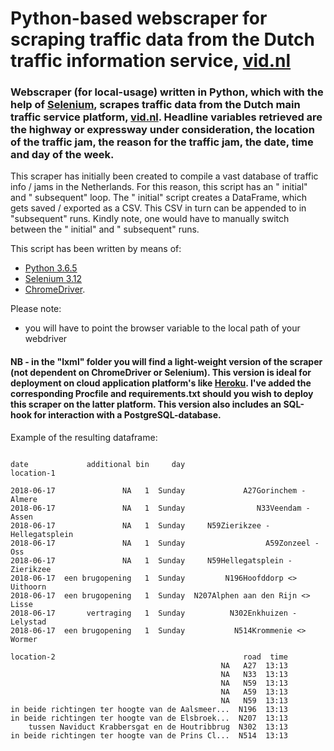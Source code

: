 # Python-based webscraper for scraping traffic data from the Dutch traffic information service, [vid.nl](https://www.vid.nl)

### Webscraper (for local-usage) written in Python, which with the help of [Selenium](https://pypi.python.org/pypi/selenium), scrapes traffic data from the Dutch main traffic service platform, [vid.nl](https://www.vid.nl). Headline variables retrieved are the highway or expressway under consideration, the location of the traffic jam, the reason for the traffic jam, the date, time and day of the week.

This scraper has initially been created to compile a vast database of traffic info / jams in the Netherlands. For this reason, this script has an " initial" and " subsequent" loop. The " initial" script creates a DataFrame, which gets saved / exported as a CSV. This CSV in turn can be appended to in "subsequent" runs. Kindly note, one would have to manually switch between the " initial" and " subsequent" runs.

This script has been written by means of:

 - [Python 3.6.5](https://www.python.org/downloads/release/python-365/)
 - [Selenium 3.12](https://docs.seleniumhq.org/download/)
 - [ChromeDriver](https://sites.google.com/a/chromium.org/chromedriver/).

Please note:

- you will have to point the browser variable to the local path of your webdriver

#### NB - in the "lxml" folder you will find a light-weight version of the scraper (not dependent on ChromeDriver or Selenium). This version is ideal for deployment on cloud application platform's like [Heroku](https://www.heroku.com). I've added the corresponding Procfile and requirements.txt should you wish to deploy this scraper on the latter platform. This version also includes an SQL-hook for interaction with a PostgreSQL-database.

Example of the resulting dataframe:

```

date             additional bin     day                        location-1

2018-06-17               NA   1  Sunday             A27Gorinchem - Almere
2018-06-17               NA   1  Sunday                N33Veendam - Assen
2018-06-17               NA   1  Sunday     N59Zierikzee - Hellegatsplein
2018-06-17               NA   1  Sunday                  A59Zonzeel - Oss
2018-06-17               NA   1  Sunday     N59Hellegatsplein - Zierikzee
2018-06-17  een brugopening   1  Sunday         N196Hoofddorp <> Uithoorn
2018-06-17  een brugopening   1  Sunday  N207Alphen aan den Rijn <> Lisse
2018-06-17       vertraging   1  Sunday          N302Enkhuizen - Lelystad
2018-06-17  een brugopening   1  Sunday           N514Krommenie <> Wormer

location-2                                          road  time
                                               NA   A27  13:13
                                               NA   N33  13:13
                                               NA   N59  13:13
                                               NA   A59  13:13
                                               NA   N59  13:13
in beide richtingen ter hoogte van de Aalsmeer...  N196  13:13
in beide richtingen ter hoogte van de Elsbroek...  N207  13:13
    tussen Naviduct Krabbersgat en de Houtribbrug  N302  13:13
in beide richtingen ter hoogte van de Prins Cl...  N514  13:13

```
